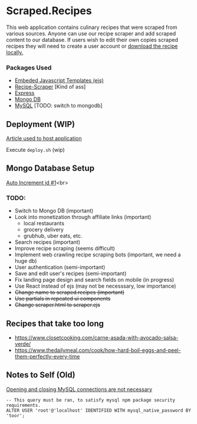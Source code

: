 # Scraped.Recipes
This web application contains culinary recipes that were scraped from various sources. Anyone can use our recipe scraper and add scraped content to our database. If users wish to edit their own copies scraped recipes they will need to create a user account or [download the recipe locally.](google.com)


### Packages Used
* [Embeded Javascript Templates (ejs)](https://www.npmjs.com/package/ejs)
* [Recipe-Scraper](https://www.npmjs.com/package/recipe-scraper) [Kind of ass]
* [Express](https://www.npmjs.com/package/express)
* [Mongo DB](https://www.npmjs.com/package/mongodb)
* [MySQL](https://npmjs.com/package/mysql) [TODO: switch to mongodb]

## Deployment (WIP)
[Article used to host application](https://www.digitalocean.com/community/tutorials/how-to-set-up-a-node-js-application-for-production-on-debian-9)

Execute `deploy.sh` (wip)

## Mongo Database Setup
[Auto Increment id #1](https://kb.objectrocket.com/mongo-db/auto-increment-sequence-in-mongodb-1276#:~:text=Unlike%20SQL%20databases%2C%20the%20auto,sufficient%20for%20real%2Dtime%20operations.)<br>

### TODO:
* Switch to Mongo DB (important)
* Look into monetization through affiliate links (important)
    * local restaurants 
    * grocery delivery
    * grubhub, uber eats, etc.
* Search recipes (important)
* Improve recipe scraping (seems difficult)
* Implement web crawling recipe scraping bots (important, we need a huge db)
* User authentication (semi-important)
* Save and edit user's recipes (semi-important)
* Fix landing page design and search fields on mobile (in progress)
* Use React instead of ejs (may not be necesssary, low importance)
* <strike>Change name to scraped.recipes (important)</strike>
* <strike>Use partials in repeated ui components</strike>
* <strike>Change scraper.html to scraper.ejs</strike>

## Recipes that take too long
* https://www.closetcooking.com/carne-asada-with-avocado-salsa-verde/
* https://www.thedailymeal.com/cook/how-hard-boil-eggs-and-peel-them-perfectly-every-time

## Notes to Self (Old)
[Opening and closing MySQL connections are not necessary](https://stackoverflow.com/questions/14087924/cannot-enqueue-handshake-after-invoking-quit)

```
-- This query must be ran, to satisfy mysql npm package security requirements.
ALTER USER 'root'@'localhost' IDENTIFIED WITH mysql_native_password BY 'toor';
```
